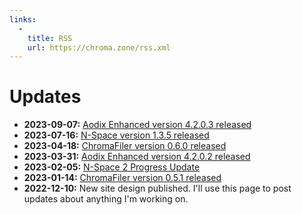 ```yaml
---
links:
  -
    title: RSS
    url: https://chroma.zone/rss.xml
---
```


# Updates

- **2023-09-07:** [Aodix Enhanced version 4.2.0.3 released](https://github.com/vanjac/aodix-enhanced/releases/tag/v4.2.0.3)
- **2023-07-16:** [N-Space version 1.3.5 released](https://github.com/vanjac/voxel-editor/releases/tag/v1.3.5)
- **2023-04-18:** [ChromaFiler version 0.6.0 released](https://github.com/vanjac/chromafiler/releases/tag/v0.6.0-beta)
- **2023-03-31:** [Aodix Enhanced version 4.2.0.2 released](https://github.com/vanjac/aodix-enhanced/releases/tag/v4.2.0.2)
- **2023-02-05:** [N-Space 2 Progress Update](https://www.reddit.com/r/nspace/comments/10utdja/nspace_2_progress_update/)
- **2023-01-14:** [ChromaFiler version 0.5.1 released](https://github.com/vanjac/chromafiler/releases/tag/v0.5.1-beta)
- **2022-12-10:** New site design published. I'll use this page to post updates about anything I'm working on.
